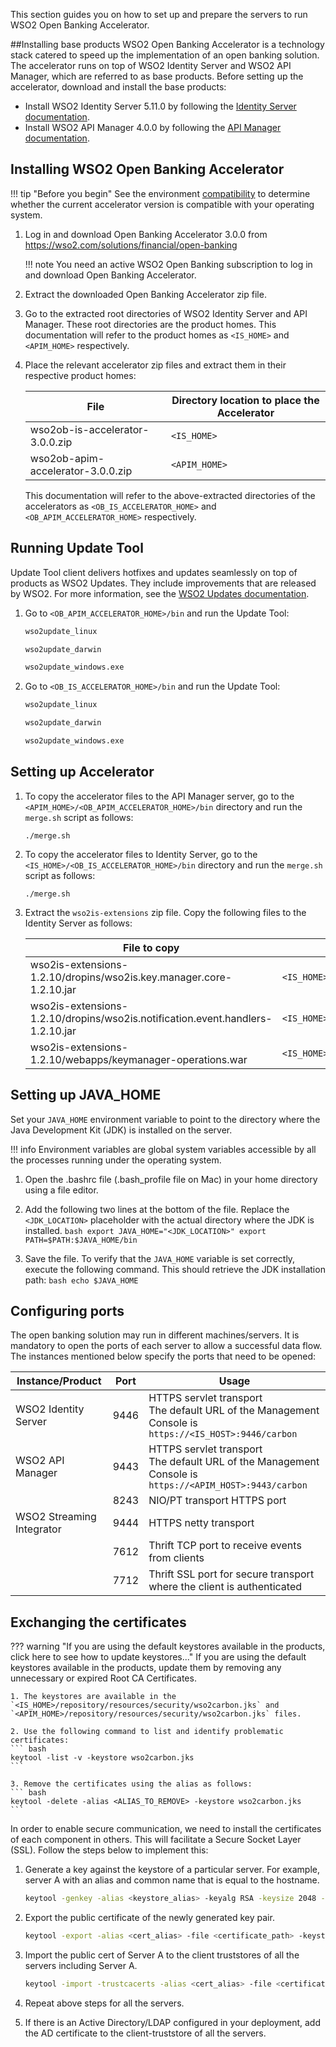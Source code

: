 This section guides you on how to set up and prepare the servers to run WSO2 Open Banking Accelerator.

##Installing base products
WSO2 Open Banking Accelerator is a technology stack catered to speed up the implementation of an open banking solution.
The accelerator runs on top of WSO2 Identity Server and WSO2 API Manager, which are referred to as base 
products. Before setting up the accelerator, download and install the base products:

- Install WSO2 Identity Server 5.11.0 by following the
[Identity Server documentation](https://is.docs.wso2.com/en/5.11.0/setup/installing-the-product/).
- Install WSO2 API Manager 4.0.0 by following the
[API Manager documentation](https://apim.docs.wso2.com/en/latest/install-and-setup/install/installing-the-product/installing-the-product/).
 
## Installing WSO2 Open Banking Accelerator 

!!! tip "Before you begin"
    See the environment [compatibility](prerequisites.md) to determine whether the current accelerator version is 
    compatible with your operating system.
    
1. Log in and download Open Banking Accelerator 3.0.0 from
<https://wso2.com/solutions/financial/open-banking>

    !!! note
        You need an active WSO2 Open Banking subscription to log in and download Open Banking Accelerator.
    
2. Extract the downloaded Open Banking Accelerator zip file. 

3. Go to the extracted root directories of WSO2 Identity Server and API Manager. These root directories are the product 
homes. This documentation will refer to the product homes as `<IS_HOME>` and `<APIM_HOME>` respectively.

4. Place the relevant accelerator zip files and extract them in their respective product homes:

    |File| Directory location to place the Accelerator|
    |----| -------------------------------------------|
    |wso2ob-is-accelerator-3.0.0.zip| `<IS_HOME>`|
    |wso2ob-apim-accelerator-3.0.0.zip| `<APIM_HOME>`|
     
    This documentation will refer to the above-extracted directories of the accelerators as `<OB_IS_ACCELERATOR_HOME>` 
    and `<OB_APIM_ACCELERATOR_HOME>` respectively.

## Running Update Tool

Update Tool client delivers hotfixes and updates seamlessly on top of products as WSO2 Updates. They include 
improvements that are released by WSO2. For more information, see the 
[WSO2 Updates documentation](https://updates.docs.wso2.com/en/latest/updates/overview/).

1. Go to `<OB_APIM_ACCELERATOR_HOME>/bin` and run the Update Tool:
 
    ```bash tab='On Linux'
    wso2update_linux 
    ```
    
    ```bash tab='On Mac'
    wso2update_darwin
    ```
    
    ```bash tab='On Windows'
    wso2update_windows.exe
    ```

2. Go to `<OB_IS_ACCELERATOR_HOME>/bin` and run the Update Tool:

    ```bash tab='On Linux'
    wso2update_linux 
    ```
    
    ```bash tab='On Mac'
    wso2update_darwin
    ```
    
    ```bash tab='On Windows'
    wso2update_windows.exe
    ```

## Setting up Accelerator

1. To copy the accelerator files to the API Manager server, go to the `<APIM_HOME>/<OB_APIM_ACCELERATOR_HOME>/bin` 
directory and run the `merge.sh` script as follows:

    ``` shell 
    ./merge.sh
    ```
 
2. To copy the accelerator files to Identity Server, go to the `<IS_HOME>/<OB_IS_ACCELERATOR_HOME>/bin` directory 
and run the `merge.sh` script as follows:
   
    ``` shell 
    ./merge.sh
    ```

3. Extract the `wso2is-extensions` zip file. Copy the following files to the Identity Server as follows:

    | File to copy | Copy to |
    | -------------| ------- |
    | wso2is-extensions-1.2.10/dropins/wso2is.key.manager.core-1.2.10.jar |	`<IS_HOME>/repository/components/dropins`|
    | wso2is-extensions-1.2.10/dropins/wso2is.notification.event.handlers-1.2.10.jar | `<IS_HOME>/repository/components/dropins` |
    | wso2is-extensions-1.2.10/webapps/keymanager-operations.war |	`<IS_HOME>/repository/deployment/server/webapps` |
       
## Setting up JAVA_HOME

Set your `JAVA_HOME` environment variable to point to the directory where the Java Development Kit (JDK) is installed 
on the server.

!!! info
    Environment variables are global system variables accessible by all the processes running under the operating system.
    
1. Open the .bashrc file (.bash_profile file on Mac) in your home directory using a file editor.

2. Add the following two lines at the bottom of the file. Replace the `<JDK_LOCATION>` placeholder with  the actual 
directory where the JDK is installed.
        ``` bash
        export JAVA_HOME="<JDK_LOCATION>"
        export PATH=$PATH:$JAVA_HOME/bin
        ```
3. Save the file. To verify that the `JAVA_HOME` variable is set correctly, execute the following command. This 
should retrieve the JDK installation path:
        ``` bash
        echo $JAVA_HOME
        ```
        
## Configuring ports

The open banking solution may run in different machines/servers. It is mandatory to open the ports of each server to 
allow a successful data flow. The instances mentioned below specify the ports that need to be opened:

|Instance/Product |	Port | Usage |
|-----------------|------| ------|
| WSO2 Identity Server | 9446 | HTTPS servlet transport <br/> The default URL of the Management Console is `https://<IS_HOST>:9446/carbon` |
| WSO2 API Manager | 9443 | HTTPS servlet transport <br/>  The default URL of the Management Console is `https://<APIM_HOST>:9443/carbon` |
| | 8243 |  NIO/PT transport HTTPS port |
| WSO2 Streaming Integrator | 9444 | HTTPS netty transport |
| | 7612 | Thrift TCP port to receive events from clients |
| | 7712 | Thrift SSL port for secure transport where the client is authenticated |

## Exchanging the certificates

??? warning "If you are using the default keystores available in the products, click here to see how to update keystores..."
    If you are using the default keystores available in the products, update them by removing any unnecessary or expired 
    Root CA Certificates.
    
    1. The keystores are available in the `<IS_HOME>/repository/resources/security/wso2carbon.jks` and 
    `<APIM_HOME>/repository/resources/security/wso2carbon.jks` files.
    
    2. Use the following command to list and identify problematic certificates:
    ``` bash 
    keytool -list -v -keystore wso2carbon.jks
    ```
    
    3. Remove the certificates using the alias as follows: 
    ``` bash
    keytool -delete -alias <ALIAS_TO_REMOVE> -keystore wso2carbon.jks
    ```

In order to enable secure communication, we need to install the certificates of each component in others. This will 
facilitate a Secure Socket Layer (SSL). Follow the steps below to implement this:

1. Generate a key against the keystore of a particular server. For example, server A with an alias and common name that 
is equal to the hostname.

    ``` bash
    keytool -genkey -alias <keystore_alias> -keyalg RSA -keysize 2048 -validity 3650 -keystore <keystore_path> -storepass <keystore_password> -keypass <key password> -noprompt
    ```
 
2. Export the public certificate of the newly generated key pair.  

    ``` bash
    keytool -export -alias <cert_alias> -file <certificate_path> -keystore <keystore path>>
    ```

3. Import the public cert of Server A to the client truststores of all the servers including Server A.

    ``` bash
    keytool -import -trustcacerts -alias <cert_alias> -file <certificate_path> -keystore <trustore_path> -storepass <keystore_password> -noprompt
    ```

4. Repeat above steps for all the servers.

5. If there is an Active Directory/LDAP configured in your deployment, add the AD certificate to the client-truststore 
of all the servers.